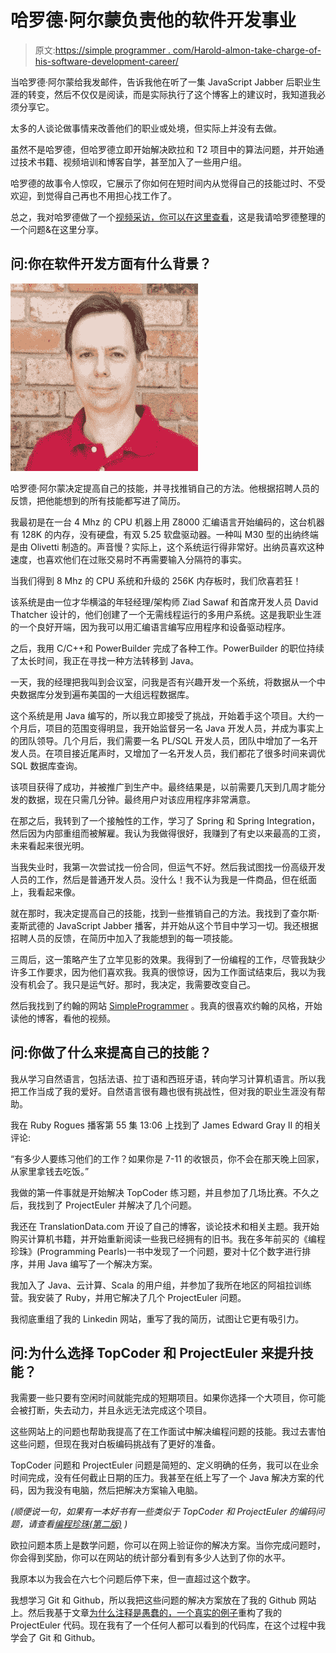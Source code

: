 # 哈罗德·阿尔蒙负责他的软件开发事业

> 原文:[https://simple programmer . com/Harold-almon-take-charge-of-his-software-development-career/](https://simpleprogrammer.com/harold-almon-took-charge-of-his-software-development-career/)

当哈罗德·阿尔蒙给我发邮件，告诉我他在听了一集 JavaScript Jabber 后职业生涯的转变，然后不仅仅是阅读，而是实际执行了这个博客上的建议时，我知道我必须分享它。

太多的人谈论做事情来改善他们的职业或处境，但实际上并没有去做。

虽然不是哈罗德，但哈罗德立即开始解决欧拉和 T2 项目中的算法问题，并开始通过技术书籍、视频培训和博客自学，甚至加入了一些用户组。

哈罗德的故事令人惊叹，它展示了你如何在短时间内从觉得自己的技能过时、不受欢迎，到觉得自己再也不用担心找工作了。

总之，我对哈罗德做了一个[视频采访，你可以在这里查看](https://youtu.be/IyiwAmoIuew)，这是我请哈罗德整理的一个问题&在这里分享。

## 问:你在软件开发方面有什么背景？

![Harold Almon decided to improve his skills and looked for ways to market himself. He added all the skills he could think of to his resume based on feedback from recruiters.](img/fae571eb03228367837793b07db38f4e.png)

哈罗德·阿尔蒙决定提高自己的技能，并寻找推销自己的方法。他根据招聘人员的反馈，把他能想到的所有技能都写进了简历。

我最初是在一台 4 Mhz 的 CPU 机器上用 Z8000 汇编语言开始编码的，这台机器有 128K 的内存，没有硬盘，有双 5.25 软盘驱动器。一种叫 M30 型的出纳终端是由 Olivetti 制造的。声音慢？实际上，这个系统运行得非常好。出纳员喜欢这种速度，也喜欢他们在过账交易时不再需要输入分隔符的事实。

当我们得到 8 Mhz 的 CPU 系统和升级的 256K 内存板时，我们欣喜若狂！

该系统是由一位才华横溢的年轻经理/架构师 Ziad Sawaf 和首席开发人员 David Thatcher 设计的，他们创建了一个无需线程运行的多用户系统。这是我职业生涯的一个良好开端，因为我可以用汇编语言编写应用程序和设备驱动程序。

之后，我用 C/C++和 PowerBuilder 完成了各种工作。PowerBuilder 的职位持续了太长时间，我正在寻找一种方法转移到 Java。

一天，我的经理把我叫到会议室，问我是否有兴趣开发一个系统，将数据从一个中央数据库分发到遍布美国的一大组远程数据库。

这个系统是用 Java 编写的，所以我立即接受了挑战，开始着手这个项目。大约一个月后，项目的范围变得明显，我开始监督另一名 Java 开发人员，并成为事实上的团队领导。几个月后，我们需要一名 PL/SQL 开发人员，团队中增加了一名开发人员。在项目接近尾声时，又增加了一名开发人员，我们都花了很多时间来调优 SQL 数据库查询。

该项目获得了成功，并被推广到生产中。最终结果是，以前需要几天到几周才能分发的数据，现在只需几分钟。最终用户对该应用程序非常满意。

在那之后，我转到了一个接触性的工作，学习了 Spring 和 Spring Integration，然后因为内部重组而被解雇。我认为我做得很好，我赚到了有史以来最高的工资，未来看起来很光明。

当我失业时，我第一次尝试找一份合同，但运气不好。然后我试图找一份高级开发人员的工作，然后是普通开发人员。没什么！我不认为我是一件商品，但在纸面上，我看起来像。

就在那时，我决定提高自己的技能，找到一些推销自己的方法。我找到了查尔斯·麦斯武德的 JavaScript Jabber 播客，并开始从这个节目中学习一切。我还根据招聘人员的反馈，在简历中加入了我能想到的每一项技能。

三周后，这一策略产生了立竿见影的效果。我得到了一份编程的工作，尽管我缺少许多工作要求，因为他们喜欢我。我真的很惊讶，因为工作面试结束后，我以为我没有机会了。我只是运气好。那时，我决定，我需要改变自己。

然后我找到了约翰的网站 [SimpleProgrammer](https://simpleprogrammer.com/) 。我真的很喜欢约翰的风格，开始读他的博客，看他的视频。

## 问:你做了什么来提高自己的技能？

我从学习自然语言，包括法语、拉丁语和西班牙语，转向学习计算机语言。所以我把工作当成了我的爱好。自然语言很有趣也很有挑战性，但对我的职业生涯没有帮助。

我在 Ruby Rogues 播客第 55 集 13:06 上找到了 James Edward Gray II 的相关评论:

“有多少人要练习他们的工作？如果你是 7-11 的收银员，你不会在那天晚上回家，从家里拿钱去吃饭。”

我做的第一件事就是开始解决 TopCoder 练习题，并且参加了几场比赛。不久之后，我找到了 ProjectEuler 并解决了几个问题。

我还在 TranslationData.com 开设了自己的博客，谈论技术和相关主题。我开始购买计算机书籍，并开始重新阅读一些我已经拥有的旧书。我在多年前买的《编程珍珠》(Programming Pearls)一书中发现了一个问题，要对十亿个数字进行排序，并用 Java 编写了一个解决方案。

我加入了 Java、云计算、Scala 的用户组，并参加了我所在地区的阿祖拉训练营。我安装了 Ruby，并用它解决了几个 ProjectEuler 问题。

我彻底重组了我的 Linkedin 网站，重写了我的简历，试图让它更有吸引力。

## 问:为什么选择 TopCoder 和 ProjectEuler 来提升技能？

我需要一些只要有空闲时间就能完成的短期项目。如果你选择一个大项目，你可能会被打断，失去动力，并且永远无法完成这个项目。

这些网站上的问题也帮助我提高了在工作面试中解决编程问题的技能。我过去害怕这些问题，但现在我对白板编码挑战有了更好的准备。

TopCoder 问题和 ProjectEuler 问题是简短的、定义明确的任务，我可以在业余时间完成，没有任何截止日期的压力。我甚至在纸上写了一个 Java 解决方案的代码，因为我没有电脑，然后把解决方案输入电脑。

*(顺便说一句，如果有一本好书有一些类似于 TopCoder 和 ProjectEuler 的编码问题，请查看[编程珍珠(第二版)](http://www.amazon.com/gp/product/0201657880/ref=as_li_tl?ie=UTF8&camp=1789&creative=390957&creativeASIN=0201657880&linkCode=as2&tag=makithecompsi-20&linkId=URO4HA7L4T7CVJFQ) )*

欧拉问题本质上是数学问题，你可以在网上验证你的解决方案。当你完成问题时，你会得到奖励，你可以在网站的统计部分看到有多少人达到了你的水平。

我原本以为我会在六七个问题后停下来，但一直超过这个数字。

我想学习 Git 和 Github，所以我把这些问题的解决方案放在了我的 Github 网站上。然后我基于文章[为什么注释是愚蠢的，一个真实的例子](https://simpleprogrammer.com/2015/04/13/why-comments-are-stupid-a-real-example/)重构了我的 ProjectEuler 代码。现在我有了一个任何人都可以看到的代码库，在这个过程中我学会了 Git 和 Github。